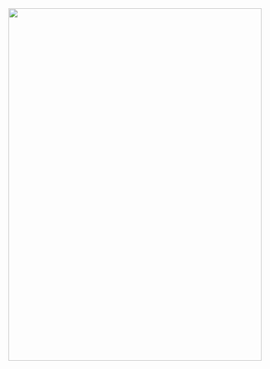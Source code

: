 <body style="width: 100%; height: fit-content">
    <a href="https://onecrazygenius.com" alt="website" target="_blank" rel="nofollow">
        <img style="width: 100%; height: 700px" src="img/discord.svg">
    </a>
</body>